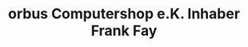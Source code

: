 ---
title: "orbus Computershop e.K. Inhaber Frank Fay"
url: /asslar/orbus-computershop-e-k-inhaber-frank-fay/
shop: Computer
---